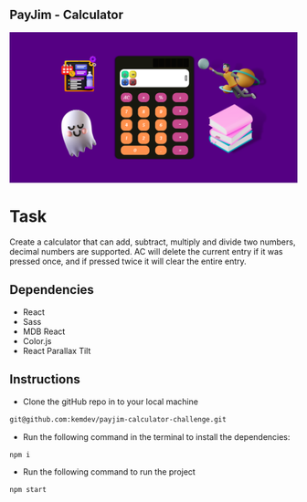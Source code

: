 
## PayJim - Calculator

![calcImage](./calcImage.png)

# Task
Create a calculator that can add, subtract, multiply and divide two numbers, decimal numbers are supported.
AC will delete the current entry if it was pressed once, and if pressed twice it will clear the entire entry.

## Dependencies
- React
- Sass
- MDB React
- Color.js
- React Parallax Tilt



## Instructions

- Clone the gitHub repo in to your local machine
```bash
git@github.com:kemdev/payjim-calculator-challenge.git
```
- Run the following command in the terminal to install the dependencies:
```bash
npm i
```

- Run the following command to run the project
```bash
npm start
```
